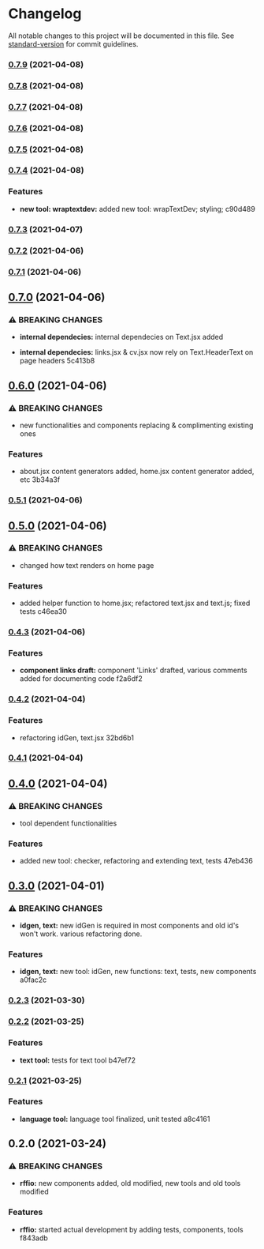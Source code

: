 # Changelog

All notable changes to this project will be documented in this file. See [standard-version](https://github.com/conventional-changelog/standard-version) for commit guidelines.

### [0.7.9](https://github.com/RedFoxFinn/RedFoxFinn.github.io/compare/v0.7.8...v0.7.9) (2021-04-08)

### [0.7.8](https://github.com/RedFoxFinn/RedFoxFinn.github.io/compare/v0.7.7...v0.7.8) (2021-04-08)

### [0.7.7](https://github.com/RedFoxFinn/RedFoxFinn.github.io/compare/v0.7.6...v0.7.7) (2021-04-08)

### [0.7.6](https://github.com/RedFoxFinn/RedFoxFinn.github.io/compare/v0.7.5...v0.7.6) (2021-04-08)

### [0.7.5](https://github.com/RedFoxFinn/RedFoxFinn.github.io/compare/v0.7.4...v0.7.5) (2021-04-08)

### [0.7.4](///compare/v0.7.3...v0.7.4) (2021-04-08)


### Features

* **new tool: wraptextdev:** added new tool: wrapTextDev; styling; c90d489

### [0.7.3](///compare/v0.7.2...v0.7.3) (2021-04-07)

### [0.7.2](///compare/v0.7.1...v0.7.2) (2021-04-06)

### [0.7.1](///compare/v0.7.0...v0.7.1) (2021-04-06)

## [0.7.0](///compare/v0.6.0...v0.7.0) (2021-04-06)


### ⚠ BREAKING CHANGES

* **internal dependecies:** internal dependecies on Text.jsx added

* **internal dependecies:** links.jsx & cv.jsx now rely on Text.HeaderText on page headers 5c413b8

## [0.6.0](///compare/v0.5.1...v0.6.0) (2021-04-06)


### ⚠ BREAKING CHANGES

* new functionalities and components replacing & complimenting existing ones

### Features

* about.jsx content generators added, home.jsx content generator added, etc 3b34a3f

### [0.5.1](///compare/v0.5.0...v0.5.1) (2021-04-06)

## [0.5.0](///compare/v0.4.3...v0.5.0) (2021-04-06)


### ⚠ BREAKING CHANGES

* changed how text renders on home page

### Features

* added helper function to home.jsx; refactored text.jsx and text.js; fixed tests c46ea30

### [0.4.3](///compare/v0.4.2...v0.4.3) (2021-04-06)


### Features

* **component links draft:** component 'Links' drafted, various comments added for documenting code f2a6df2

### [0.4.2](///compare/v0.4.1...v0.4.2) (2021-04-04)


### Features

* refactoring idGen, text.jsx 32bd6b1

### [0.4.1](///compare/v0.4.0...v0.4.1) (2021-04-04)

## [0.4.0](///compare/v0.3.0...v0.4.0) (2021-04-04)


### ⚠ BREAKING CHANGES

* tool dependent functionalities

### Features

* added new tool: checker, refactoring and extending text, tests 47eb436

## [0.3.0](///compare/v0.2.3...v0.3.0) (2021-04-01)


### ⚠ BREAKING CHANGES

* **idgen, text:** new idGen is required in most components and old id's won't work. various
refactoring done.

### Features

* **idgen, text:** new tool: idGen, new functions: text, tests, new components a0fac2c

### [0.2.3](///compare/v0.2.2...v0.2.3) (2021-03-30)

### [0.2.2](///compare/v0.2.1...v0.2.2) (2021-03-25)


### Features

* **text tool:** tests for text tool b47ef72

### [0.2.1](///compare/v0.2.0...v0.2.1) (2021-03-25)


### Features

* **language tool:** language tool finalized, unit tested a8c4161

## 0.2.0 (2021-03-24)


### ⚠ BREAKING CHANGES

* **rffio:** new components added, old modified, new tools and old tools modified

### Features

* **rffio:** started actual development by adding tests, components, tools f843adb
